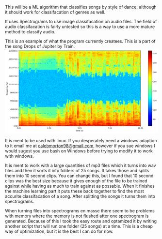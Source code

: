 This will be a ML algorithm that classifies songs by style of dance, although it should work for classifacation of genres as well.

It uses Spectrograms to use image classifacation on audio files. The field of audio classifacation is fairly untested so this is a way to use a more mature method to classify audio.

This is an example of what the program currently createes. This is a part of the song Drops of Jupiter by Train.
![alt text](https://github.com/Catalyze326/ML-Spectrogram-Dataset-Creation/blob/master/spectroTest/1024/DropsOfJupiter.png)

It is ment to be used with linux. If you desperately need a windows adaption to it email me at calebmorton98@gmail.com, however if you sue windows I would sugest you use bash on Windows before trying to modify it to work with windows.

It is ment to work with a large quantities of mp3 files which it turns into wav files and then it sorts it into folders of 25 songs. It takes those and splits them into 10 second clips. You can change this, but I found that 10 second clips was the best size because it gives enough of the file to be trained against while having as much to train against as possable. When it finishes the machine learning part it puts these back together to find the most accurite classifacation of a song. After splitting the songs it turns them into spectrograms.

When turning files into spectrograms en masse there seem to be problems with memory where the memory is not flushed after one spectrogram is generated. Because of this I took the easy route and optamized it by writing another script that will run one folder (25 songs) at a time. This is a cheap way of optimization, but it is the best I can do for now.

